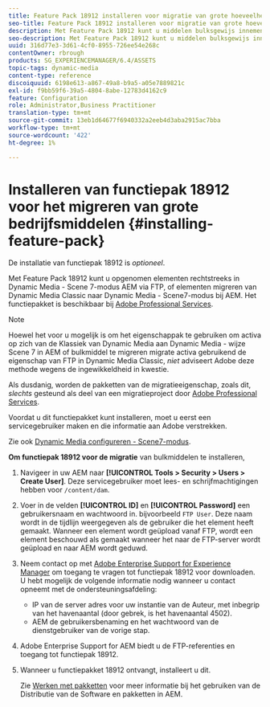 ```yaml
---
title: Feature Pack 18912 installeren voor migratie van grote hoeveelheden bedrijfsmiddelen
seo-title: Feature Pack 18912 installeren voor migratie van grote hoeveelheden bedrijfsmiddelen
description: Met Feature Pack 18912 kunt u middelen bulksgewijs innemen via FTP of middelen migreren van Dynamic Media Classic naar Dynamic Media in AEM. Dit optionele functiepakket is verkrijgbaar bij Adobe-ondersteuning.
seo-description: Met Feature Pack 18912 kunt u middelen bulksgewijs innemen via FTP of middelen migreren van Dynamic Media Classic naar Dynamic Media in AEM. Dit optionele functiepakket is verkrijgbaar bij Adobe-ondersteuning.
uuid: 316d77e3-3d61-4cf0-8955-726ee54e268c
contentOwner: rbrough
products: SG_EXPERIENCEMANAGER/6.4/ASSETS
topic-tags: dynamic-media
content-type: reference
discoiquuid: 6198e613-a867-49a8-b9a5-a05e7889821c
exl-id: f9bb59f6-39a5-4804-8abe-12783d4162c9
feature: Configuration
role: Administrator,Business Practitioner
translation-type: tm+mt
source-git-commit: 13eb1d64677f6940332a2eeb4d3aba2915ac7bba
workflow-type: tm+mt
source-wordcount: '422'
ht-degree: 1%

---
```


# Installeren van functiepak 18912 voor het migreren van grote bedrijfsmiddelen {#installing-feature-pack}

De installatie van functiepak 18912 is _optioneel_.

Met Feature Pack 18912 kunt u opgenomen elementen rechtstreeks in Dynamic Media - Scene 7-modus AEM via FTP, of elementen migreren van Dynamic Media Classic naar Dynamic Media - Scene7-modus bij AEM. Het functiepakket is beschikbaar bij [Adobe Professional Services](https://www.adobe.com/experience-cloud/consulting-services.html).

>[!NOTE]
>
>Hoewel het voor u mogelijk is om het eigenschappak te gebruiken om activa op zich van de Klassiek van Dynamic Media aan Dynamic Media - wijze Scene 7 in AEM of bulkmiddel te migreren migrate activa gebruikend de eigenschap van FTP in Dynamic Media Classic, *niet* adviseert Adobe deze methode wegens de ingewikkeldheid in kwestie.
>
>Als dusdanig, worden de pakketten van de migratieeigenschap, zoals dit, *slechts* gesteund als deel van een migratieproject door [Adobe Professional Services](https://www.adobe.com/experience-cloud/consulting-services.html).

Voordat u dit functiepakket kunt installeren, moet u eerst een servicegebruiker maken en die informatie aan Adobe verstrekken.

Zie ook [Dynamic Media configureren - Scene7-modus](https://helpx.adobe.com/experience-manager/6-4/assets/using/config-dms7.html).

**Om functiepak 18912 voor de migratie** van bulkmiddelen te installeren,

1. Navigeer in uw AEM naar **[!UICONTROL Tools > Security > Users > Create User]**. Deze servicegebruiker moet lees- en schrijfmachtigingen hebben voor `/content/dam`.
1. Voer in de velden **[!UICONTROL ID]** en **[!UICONTROL Password]** een gebruikersnaam en wachtwoord in. bijvoorbeeld `FTP User`. Deze naam wordt in de tijdlijn weergegeven als de gebruiker die het element heeft gemaakt. Wanneer een element wordt geüpload vanaf FTP, wordt een element beschouwd als gemaakt wanneer het naar de FTP-server wordt geüpload en naar AEM wordt geduwd.
1. Neem contact op met [Adobe Enterprise Support for Experience Manager](https://helpx.adobe.com/nl/contact/enterprise-support.ec.html) om toegang te vragen tot functiepak 18912 voor downloaden. U hebt mogelijk de volgende informatie nodig wanneer u contact opneemt met de ondersteuningsafdeling:

   * IP van de server adres voor uw instantie van de Auteur, met inbegrip van het havenaantal (door gebrek, is het havenaantal 4502).
   * AEM de gebruikersbenaming en het wachtwoord van de dienstgebruiker van de vorige stap.

1. Adobe Enterprise Support for AEM biedt u de FTP-referenties en toegang tot functiepak 18912.

1. Wanneer u functiepakket 18912 ontvangt, installeert u dit.

   Zie [Werken met pakketten](/help/sites-administering/package-manager.md) voor meer informatie bij het gebruiken van de Distributie van de Software en pakketten in AEM.
